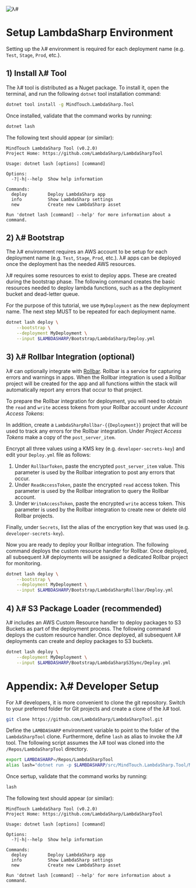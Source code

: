 ![λ#](../Docs/LambdaSharp_v2_small.png)

# Setup LambdaSharp Environment

Setting up the λ# environment is required for each deployment name (e.g. `Test`, `Stage`, `Prod`, etc.).

## 1) Install λ# Tool

The λ# tool is distributed as a Nuget package. To install it, open the terminal, and run the following `dotnet` tool installation command:

```bash
dotnet tool install -g MindTouch.LambdaSharp.Tool
```

Once installed, validate that the command works by running:
```bash
dotnet lash
```

The following text should appear (or similar):
```
MindTouch LambdaSharp Tool (v0.2.0)
Project Home: https://github.com/LambdaSharp/LambdaSharpTool

Usage: dotnet lash [options] [command]

Options:
  -?|-h|--help  Show help information

Commands:
  deploy        Deploy LambdaSharp app
  info          Show LambdaSharp settings
  new           Create new LambdaSharp asset

Run 'dotnet lash [command] --help' for more information about a command.
```

## 2) λ# Bootstrap

The λ# environment requires an AWS account to be setup for each deployment name (e.g. `Test`, `Stage`, `Prod`, etc.). λ# apps can be deployed once the deployment has the needed AWS resources.

λ# requires some resources to exist to deploy apps. These are created during the bootstrap phase. The following command creates the basic resources needed to deploy lambda functions, such as a the deployment bucket and dead-letter queue.

For the purpose of this tutorial, we use `MyDeployment` as the new deployment name. The next step MUST to be repeated for each deployment name.

```bash
dotnet lash deploy \
    --bootstrap \
    --deployment MyDeployment \
    --input $LAMBDASHARP/Bootstrap/LambdaSharp/Deploy.yml
```

## 3) λ# Rollbar Integration (optional)

λ# can optionally integrate with [Rollbar](https://rollbar.com). Rollbar is a service for capturing errors and warnings in apps. When the Rollbar integration is used a Rollbar project will be created for the app and all functions within the stack will automatically report any errors that occur to that project.

To prepare the Rollbar integration for deployment, you will need to obtain the `read` and `write` access tokens from your Rollbar account under _Account Access Tokens_:

In addition, create a `LambdaSharpRollbar-{{Deployment}}` project that will be used to track any errors for the Rollbar integration. Under _Project Access Tokens_ make a copy of the `post_server_item`.

Encrypt all three values using a KMS key (e.g. `developer-secrets-key`) and edit your `Deploy.yml` file as follows:
1. Under `RollbarToken`, paste the encrypted `post_server_item` value. This parameter is used by the Rollbar integration to post any errors that occur.
1. Under `ReadAccessToken`, paste the encrypted `read` access token. This parameter is used by the Rollbar integration to query the Rollbar account.
1. Under `WriteAccessToken`, paste the encrypted `write` access token. This parameter is used by the Rollbar integration to create new or delete old Rollbar projects.

Finally, under `Secrets`, list the alias of the encryption key that was used (e.g. `developer-secrets-key`).

Now you are ready to deploy your Rollbar integration. The following command deploys the custom resource handler for Rollbar. Once deployed, all subsequent λ# deployments will be assigned a dedicated Rollbar project for monitoring.

```bash
dotnet lash deploy \
    --bootstrap \
    --deployment MyDeployment \
    --input $LAMBDASHARP/Bootstrap/LambdaSharpRollbar/Deploy.yml
```

## 4) λ# S3 Package Loader (recommended)

λ# includes an AWS Custom Resource handler to deploy packages to S3 Buckets as part of the deployment process. The following command deploys the custom resource handler. Once deployed, all subsequent λ# deployments can create and deploy packages to S3 buckets.

```bash
dotnet lash deploy \
    --deployment MyDeployment \
    --input $LAMBDASHARP/Bootstrap/LambdaSharpS3Sync/Deploy.yml
```

# Appendix: λ# Developer Setup

For λ# developers, it is more convenient to clone the git repository. Switch to your preferred folder for Git projects and create a clone of the λ# tool.

```bash
git clone https://github.com/LambdaSharp/LambdaSharpTool.git
```

Define the `LAMBDASHARP` environment variable to point to the folder of the `LambdaSharpTool` clone. Furthermore, define `lash` as alias to invoke the λ# tool. The following script assumes the λ# tool was cloned into the `/Repos/LambdaSharpTool` directory.

```bash
export LAMBDASHARP=/Repos/LambdaSharpTool
alias lash="dotnet run -p $LAMBDASHARP/src/MindTouch.LambdaSharp.Tool/MindTouch.LambdaSharp.Tool.csproj --"
```

Once sertup, validate that the command works by running:
```bash
lash
```

The following text should appear (or similar):
```
MindTouch LambdaSharp Tool (v0.2.0)
Project Home: https://github.com/LambdaSharp/LambdaSharpTool

Usage: dotnet lash [options] [command]

Options:
  -?|-h|--help  Show help information

Commands:
  deploy        Deploy LambdaSharp app
  info          Show LambdaSharp settings
  new           Create new LambdaSharp asset

Run 'dotnet lash [command] --help' for more information about a command.
```
